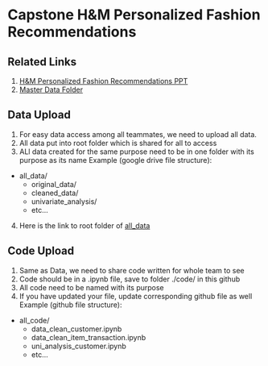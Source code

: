 # Capstone H&M Personalized Fashion Recommendations

## Related Links
1. [H&M Personalized Fashion Recommendations PPT](https://docs.google.com/presentation/d/1ScQAJyMV-YNB173xdKxjRx8HU70UV6vUSlHnV2yM-vk/edit#slide=id.g112aa4aaa3f_0_6)
2. [Master Data Folder](https://drive.google.com/drive/folders/184tVjsIO-GAjbkSakwDbEZ40M5mPpgu4?usp=sharing)

## Data Upload
1. For easy data access among all teammates, we need to upload all data.
2. All data put into root folder which is shared for all to access
3. ALl data created for the same purpose need to be in one folder with its purpose as its name
Example (google drive file structure):
  - all_data/
    - original_data/
    - cleaned_data/
    - univariate_analysis/
    - etc...
4. Here is the link to root folder of [all_data](https://www.google.com)

## Code Upload
1. Same as Data, we need to share code written for whole team to see
2. Code should be in a .ipynb file, save to folder ./code/ in this github
3. All code need to be named with its purpose
4. If you have updated your file, update corresponding github file as well
Example (github file structure):
  - all_code/
    - data_clean_customer.ipynb
    - data_clean_item_transaction.ipynb
    - uni_analysis_customer.ipynb
    - etc...
